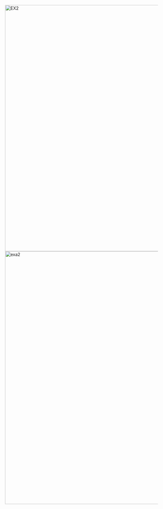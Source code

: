 <img width="812" alt="EX2" src="https://github.com/Samismail2010/Data-Structures-and-Algorithms/assets/88996409/bee7264e-e478-459f-be90-bcc1b8ad4365">
<img width="834" alt="exa2" src="https://github.com/Samismail2010/Data-Structures-and-Algorithms/assets/88996409/5b529e32-9b50-42f3-bfdb-b5ff3f87b94d">
